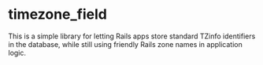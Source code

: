 timezone_field
==============

This is a simple library for letting Rails apps store standard TZinfo identifiers in the database, while still using friendly Rails zone names in application logic.